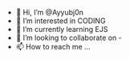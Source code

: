 - 👋 Hi, I’m @Ayyubj0n
- 👀 I’m interested in CODING
- 🌱 I’m currently learning EJS
- 💞️ I’m looking to collaborate on -
- 📫 How to reach me ...

<!---
Ayyubj0n/Ayyubj0n is a ✨ special ✨ repository because its `README.md` (this file) appears on your GitHub profile.
You can click the Preview link to take a look at your changes.
--->
